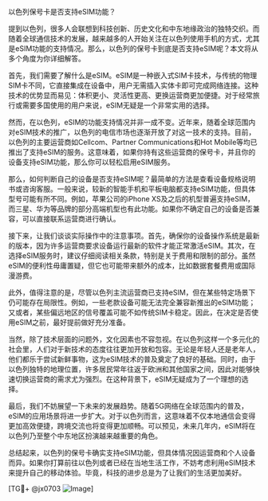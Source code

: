 以色列保号卡是否支持eSIM功能？

提到以色列，很多人会联想到科技创新、历史文化和中东地缘政治的独特交织。而随着全球通信技术的发展，越来越多的人开始关注在以色列使用手机的方式，尤其是eSIM功能的支持情况。那么，以色列的保号卡到底是否支持eSIM呢？本文将从多个角度为你详细解答。

首先，我们需要了解什么是eSIM。eSIM是一种嵌入式SIM卡技术，与传统的物理SIM卡不同，它直接集成在设备中，用户无需插入实体卡即可完成网络连接。这种技术的优势显而易见：体积更小、灵活性更高、更换运营商更加便捷。对于经常旅行或需要多国使用的用户来说，eSIM无疑是一个非常实用的选择。

然而，在以色列，eSIM的功能支持情况并非一成不变。近年来，随着全球范围内对eSIM技术的推广，以色列的电信市场也逐渐开放了对这一技术的支持。目前，以色列的主要运营商如Cellcom、Partner Communications和Hot Mobile等均已推出了支持eSIM的服务。这意味着，如果你持有这些运营商的保号卡，并且你的设备支持eSIM功能，那么你可以轻松启用eSIM服务。

那么，如何判断自己的设备是否支持eSIM呢？最简单的方法是查看设备规格说明书或咨询客服。一般来说，较新的智能手机和平板电脑都支持eSIM功能，但具体型号可能有所不同。例如，苹果公司的iPhone XS及之后的机型普遍支持eSIM，而三星、华为等品牌的部分高端机型也有此功能。如果你不确定自己的设备是否兼容，可以直接联系运营商进行确认。

接下来，让我们谈谈实际操作中的注意事项。首先，确保你的设备操作系统是最新的版本，因为许多运营商要求设备运行最新的软件才能正常激活eSIM。其次，在选择eSIM服务时，建议仔细阅读相关条款，特别是关于费用和限制的部分。虽然eSIM的便利性毋庸置疑，但它也可能带来额外的成本，比如数据套餐费用或国际漫游费。

此外，值得注意的是，尽管以色列主流运营商已支持eSIM，但在某些特定场景下仍可能存在局限性。例如，一些老款设备可能无法完全兼容新推出的eSIM功能；又或者，某些偏远地区的信号覆盖可能不如传统SIM卡稳定。因此，在决定是否使用eSIM之前，最好提前做好充分准备。

当然，除了技术层面的问题外，文化因素也不容忽视。在以色列这样一个多元化的社会里，人们对于新技术的态度往往更加开放和包容。无论是年轻人还是老年人，他们都乐于尝试新鲜事物，这为eSIM技术的普及奠定了良好的基础。同时，由于以色列独特的地理位置，许多居民常年往返于欧洲和其他国家之间，因此对能够快速切换运营商的需求尤为强烈。在这种背景下，eSIM无疑成为了一个理想的选择。

最后，我们不妨展望一下未来的发展趋势。随着5G网络在全球范围内的普及，eSIM的应用场景将进一步扩大。对于以色列而言，这意味着不仅本地通信会变得更加高效便捷，跨境交流也将变得更加顺畅。可以预见，未来几年内，eSIM将在以色列乃至整个中东地区扮演越来越重要的角色。

总结起来，以色列的保号卡确实支持eSIM功能，但具体情况因运营商和个人设备而异。如果你打算前往以色列或者已经在当地生活工作，不妨考虑利用eSIM技术来提升自己的移动体验。毕竟，科技的进步总是为了让我们的生活更加美好。

[TG💪+ @jx0703 ![Image](https://github.com/user-attachments/assets/dbca1d08-cadb-493c-b0ec-ad6f7a83f270)]